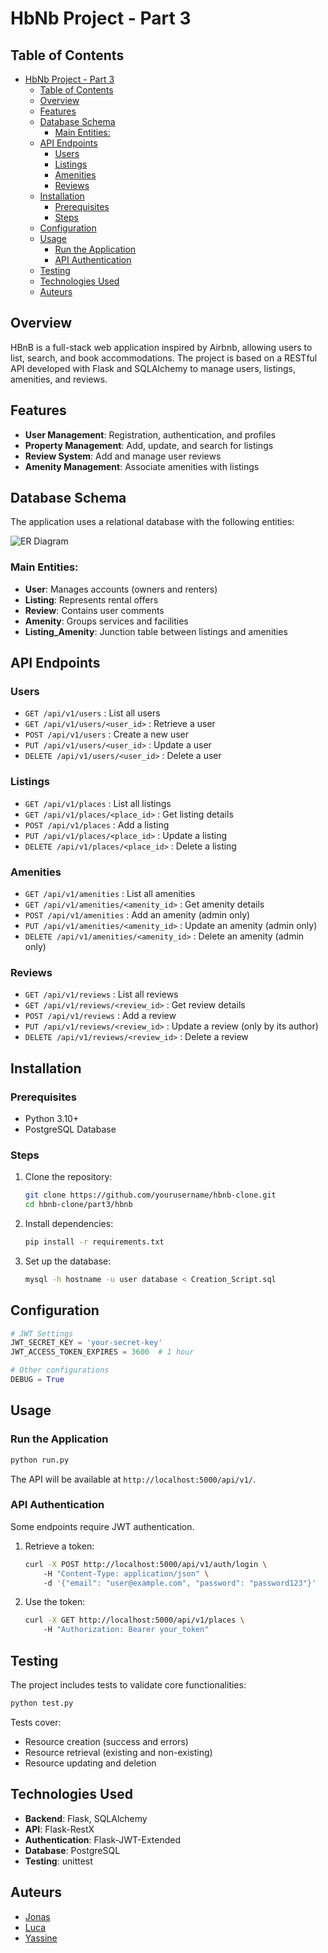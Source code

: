 # HbNb Project - Part 3

## Table of Contents

- [HbNb Project - Part 3](#hbnb-project---part-3)
  - [Table of Contents](#table-of-contents)
  - [Overview](#overview)
  - [Features](#features)
  - [Database Schema](#database-schema)
    - [Main Entities:](#main-entities)
  - [API Endpoints](#api-endpoints)
    - [Users](#users)
    - [Listings](#listings)
    - [Amenities](#amenities)
    - [Reviews](#reviews)
  - [Installation](#installation)
    - [Prerequisites](#prerequisites)
    - [Steps](#steps)
  - [Configuration](#configuration)
  - [Usage](#usage)
    - [Run the Application](#run-the-application)
    - [API Authentication](#api-authentication)
  - [Testing](#testing)
  - [Technologies Used](#technologies-used)
  - [Auteurs](#auteurs)

## Overview

HBnB is a full-stack web application inspired by Airbnb, allowing users to list, search, and book accommodations. The project is based on a RESTful API developed with Flask and SQLAlchemy to manage users, listings, amenities, and reviews.

## Features

- **User Management**: Registration, authentication, and profiles
- **Property Management**: Add, update, and search for listings
- **Review System**: Add and manage user reviews
- **Amenity Management**: Associate amenities with listings

## Database Schema
The application uses a relational database with the following entities:

![ER Diagram](./Diagram/mermaid-diagram-2025-03-17-181330.png)

### Main Entities:

- **User**: Manages accounts (owners and renters)
- **Listing**: Represents rental offers
- **Review**: Contains user comments
- **Amenity**: Groups services and facilities
- **Listing_Amenity**: Junction table between listings and amenities

## API Endpoints

### Users

- `GET /api/v1/users` : List all users
- `GET /api/v1/users/<user_id>` : Retrieve a user
- `POST /api/v1/users` : Create a new user
- `PUT /api/v1/users/<user_id>` : Update a user
- `DELETE /api/v1/users/<user_id>` : Delete a user

### Listings

- `GET /api/v1/places` : List all listings
- `GET /api/v1/places/<place_id>` : Get listing details
- `POST /api/v1/places` : Add a listing
- `PUT /api/v1/places/<place_id>` : Update a listing
- `DELETE /api/v1/places/<place_id>` : Delete a listing

### Amenities

- `GET /api/v1/amenities` : List all amenities
- `GET /api/v1/amenities/<amenity_id>` : Get amenity details
- `POST /api/v1/amenities` : Add an amenity (admin only)
- `PUT /api/v1/amenities/<amenity_id>` : Update an amenity (admin only)
- `DELETE /api/v1/amenities/<amenity_id>` : Delete an amenity (admin only)

### Reviews

- `GET /api/v1/reviews` : List all reviews
- `GET /api/v1/reviews/<review_id>` : Get review details
- `POST /api/v1/reviews` : Add a review
- `PUT /api/v1/reviews/<review_id>` : Update a review (only by its author)
- `DELETE /api/v1/reviews/<review_id>` : Delete a review

## Installation

### Prerequisites

- Python 3.10+
- PostgreSQL Database

### Steps

1. Clone the repository:

    ```bash
    git clone https://github.com/yourusername/hbnb-clone.git
    cd hbnb-clone/part3/hbnb
    ```

2. Install dependencies:

    ```bash
    pip install -r requirements.txt
    ```

3. Set up the database:

    ```bash
    mysql -h hostname -u user database < Creation_Script.sql
    ```

## Configuration

```python
# JWT Settings
JWT_SECRET_KEY = 'your-secret-key'
JWT_ACCESS_TOKEN_EXPIRES = 3600  # 1 hour

# Other configurations
DEBUG = True
```

## Usage

### Run the Application

```bash
python run.py
```

The API will be available at `http://localhost:5000/api/v1/`.

### API Authentication

Some endpoints require JWT authentication.

1. Retrieve a token:

    ```bash
    curl -X POST http://localhost:5000/api/v1/auth/login \ 
        -H "Content-Type: application/json" \ 
        -d '{"email": "user@example.com", "password": "password123"}'
    ```

2. Use the token:

    ```bash
    curl -X GET http://localhost:5000/api/v1/places \ 
        -H "Authorization: Bearer your_token"
    ```

## Testing
The project includes tests to validate core functionalities:

```bash
python test.py
```

Tests cover:

- Resource creation (success and errors)
- Resource retrieval (existing and non-existing)
- Resource updating and deletion

## Technologies Used

- **Backend**: Flask, SQLAlchemy
- **API**: Flask-RestX
- **Authentication**: Flask-JWT-Extended
- **Database**: PostgreSQL
- **Testing**: unittest

## Auteurs

- [Jonas](https://github.com/Jo-jun83)
- [Luca](https://github.com/mansiluca)
- [Yassine](https://github.com/yassinejsa2ab)